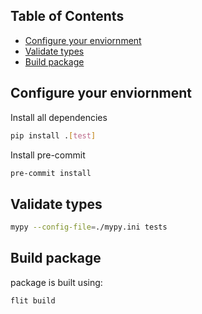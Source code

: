 ## Table of Contents

<!-- toc -->

- [Configure your enviornment](#configure-your-enviornment)
- [Validate types](#validate-types)
- [Build package](#build-package)

<!-- tocstop -->

## Configure your enviornment
Install all dependencies
```bash
pip install .[test]
```

Install pre-commit
```bash
pre-commit install
```

## Validate types
```bash
mypy --config-file=./mypy.ini tests
```


## Build package
package is built using:
```bash
flit build
```